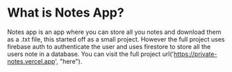 # What is Notes App?
Notes app is an app where you can store all you notes and download them as a .txt file, this started off as a small project.
However the full project uses firebase auth to authenticate the user and uses firestore to store all the users note in a database. You can visit the full project url('https://private-notes.vercel.app', "here").
